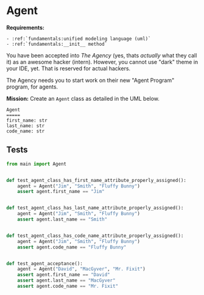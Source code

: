 # Agent



**Requirements:**
```eval_rst
- :ref:`fundamentals:unified modeling language (uml)`
- :ref:`fundamentals:__init__ method`

```


You have been accepted into *The Agency* (yes, thats *actually* what they call it) as an awesome hacker (intern). However, you cannot use "dark" theme in your IDE, yet. That is reserved for actual hackers.

The Agency needs you to start work on their new "Agent Program" program, for agents.

**Mission:** Create an `Agent` class as detailed in the UML below.

```
Agent
=====
first_name: str
last_name: str
code_name: str
```






## Tests
```python
from main import Agent


def test_agent_class_has_first_name_attribute_properly_assigned():
    agent = Agent("Jim", "Smith", "Fluffy Bunny")
    assert agent.first_name == "Jim"


def test_agent_class_has_last_name_attribute_properly_assigned():
    agent = Agent("Jim", "Smith", "Fluffy Bunny")
    assert agent.last_name == "Smith"


def test_agent_class_has_code_name_attribute_properly_assigned():
    agent = Agent("Jim", "Smith", "Fluffy Bunny")
    assert agent.code_name == "Fluffy Bunny"


def test_agent_acceptance():
    agent = Agent("David", "MacGyver", "Mr. Fixit")
    assert agent.first_name == "David"
    assert agent.last_name == "MacGyver"
    assert agent.code_name == "Mr. Fixit"
```
